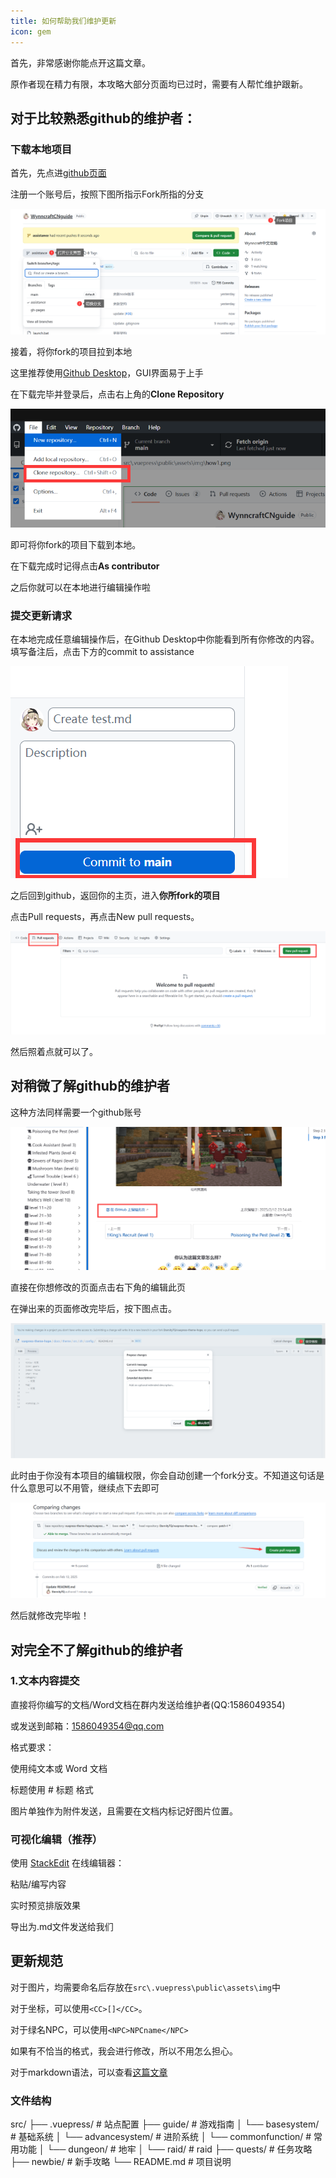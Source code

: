 ```yaml
---
title: 如何帮助我们维护更新
icon: gem
---
```


首先，非常感谢你能点开这篇文章。

原作者现在精力有限，本攻略大部分页面均已过时，需要有人帮忙维护跟新。

## 对于比较熟悉github的维护者：

### 下载本地项目

首先，先点进[github页面](https://github.com/EternityTQ/WynncraftCNguide)

注册一个账号后，按照下图所指示Fork所指的分支

![](/assets/img/how1.png)

接着，将你fork的项目拉到本地

这里推荐使用[Github Desktop](https://desktop.github.com/download/)，GUI界面易于上手

在下载完毕并登录后，点击右上角的**Clone Repository**

![](/assets/img/how2.png)

即可将你fork的项目下载到本地。

在下载完成时记得点击**As contributor**

之后你就可以在本地进行编辑操作啦

### 提交更新请求

在本地完成任意编辑操作后，在Github Desktop中你能看到所有你修改的内容。填写备注后，点击下方的commit to assistance

![这里借的别人的项目，所以是main](/assets/img/how3.png)

之后回到github，返回你的主页，进入**你所fork的项目**

点击Pull requests，再点击New pull requests。

![](/assets/img/how4.png)


然后照着点就可以了。

## 对稍微了解github的维护者

这种方法同样需要一个github账号

![](/assets/img/how5.png)

直接在你想修改的页面点击右下角的编辑此页

在弹出来的页面修改完毕后，按下图点击。

![](/assets/img/how6.png)

此时由于你没有本项目的编辑权限，你会自动创建一个fork分支。不知道这句话是什么意思可以不用管，继续点下去即可

![](/assets/img/how7.png)

然后就修改完毕啦！

## 对完全不了解github的维护者

### 1.文本内容提交
直接将你编写的文档/Word文档在群内发送给维护者(QQ:1586049354)

或发送到邮箱：1586049354@qq.com

格式要求：

使用纯文本或 Word 文档

标题使用 # 标题 格式

图片单独作为附件发送，且需要在文档内标记好图片位置。



### 可视化编辑（推荐）
使用 [StackEdit](https://stackedit.io/) 在线编辑器：

粘贴/编写内容

实时预览排版效果

导出为.md文件发送给我们

## 更新规范

对于图片，均需要命名后存放在`src\.vuepress\public\assets\img`中

对于坐标，可以使用`<CC>[]</CC>`。

对于绿名NPC，可以使用`<NPC>NPCname</NPC>`

如果有不恰当的格式，我会进行修改，所以不用怎么担心。

对于markdown语法，可以查看[这篇文章](https://markdown.com.cn/basic-syntax/)

### 文件结构

src/
├── .vuepress/ # 站点配置
├── guide/ # 游戏指南
│ └── basesystem/ # 基础系统
│ └── advancesystem/ # 进阶系统
│ └── commonfunction/ # 常用功能
│ └── dungeon/ # 地牢
│ └── raid/ # raid
├── quests/ # 任务攻略
├── newbie/ # 新手攻略
└── README.md # 项目说明
